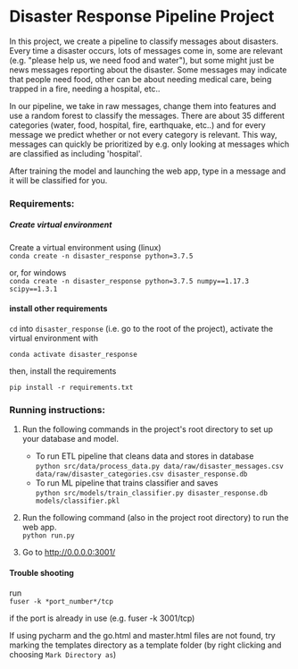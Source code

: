 # Disaster Response Pipeline Project
In this project, we create a pipeline to classify messages about disasters. Every time a disaster occurs, lots of
messages come in, some are relevant (e.g. "please help us, we need food and water"), but
some might just be news messages reporting about the disaster. Some messages may indicate that 
people need food, other can be about needing medical care, being trapped in a fire, needing a hospital, etc.. 

In our pipeline, we take in raw messages, change them into features and use a random forest
to classify the messages. There are about 35 different categories (water, food, hospital, fire, earthquake, etc..) and
for every message we predict whether or not every category is relevant. This way, messages can
quickly be prioritized by e.g. only looking at messages which are classified as including 'hospital'.  

After training the model and launching the web app, type in a message and it will be classified for you.

### Requirements:

##### Create virtual environment
Create a virtual environment using (linux)  
`conda create -n disaster_response python=3.7.5`
 
 or, for windows  
 `conda create -n disaster_response python=3.7.5 numpy==1.17.3 scipy==1.3.1`

#### install other requirements
`cd` into `disaster_response` (i.e. go to the root of the project), activate the virtual environment with 

`conda activate disaster_response`

then, install the requirements  

`pip install -r requirements.txt`


### Running instructions:
1. Run the following commands in the project's root directory to set up your database and model.

    - To run ETL pipeline that cleans data and stores in database  
        `python src/data/process_data.py data/raw/disaster_messages.csv data/raw/disaster_categories.csv disaster_response.db`
    - To run ML pipeline that trains classifier and saves  
        `python src/models/train_classifier.py disaster_response.db models/classifier.pkl`

2. Run the following command (also in the project root directory) to run the web app.  
    `python run.py`

3. Go to http://0.0.0.0:3001/


#### Trouble shooting

run  
`fuser -k *port_number*/tcp` 

if the port is already in use (e.g. fuser -k 3001/tcp)

If using pycharm and the go.html and master.html files are not found, try marking
the templates directory as a template folder (by right clicking and choosing `Mark Directory as`)
